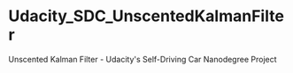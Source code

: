 # Udacity_SDC_UnscentedKalmanFilter
Unscented Kalman Filter - Udacity's Self-Driving Car Nanodegree Project
